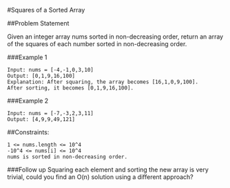 #Squares of a Sorted Array

##Problem Statement

Given an integer array nums sorted in non-decreasing order, return an array of the squares of each number sorted in non-decreasing order.

###Example 1

```
Input: nums = [-4,-1,0,3,10]
Output: [0,1,9,16,100]
Explanation: After squaring, the array becomes [16,1,0,9,100].
After sorting, it becomes [0,1,9,16,100].
```

###Example 2

```
Input: nums = [-7,-3,2,3,11]
Output: [4,9,9,49,121]
```

##Constraints:

```
1 <= nums.length <= 10^4
-10^4 <= nums[i] <= 10^4
nums is sorted in non-decreasing order.
```

###Follow up
Squaring each element and sorting the new array is very trivial, could you find an O(n) solution using a different approach?
